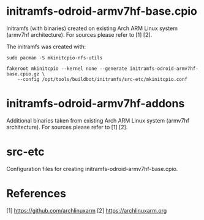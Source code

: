# initramfs-odroid-armv7hf-base.cpio
Initramfs (with binaries) created on existing Arch ARM Linux system
(armv7hf architecture).  For sources please refer to [1] [2].

The initramfs was created with:
```
sudo pacman -S mkinitcpio-nfs-utils

fakeroot mkinitcpio --kernel none --generate initramfs-odroid-armv7hf-base.cpio.gz \
    --config /opt/tools/buildbot/initramfs/src-etc/mkinitcpio.conf
```

# initramfs-odroid-armv7hf-addons
Additional binaries taken from existing Arch ARM Linux system
(armv7hf architecture).  For sources please refer to [1] [2].


# src-etc
Configuration files for creating initramfs-odroid-armv7hf-base.cpio.


# References
[1] https://github.com/archlinuxarm
[2] https://archlinuxarm.org
